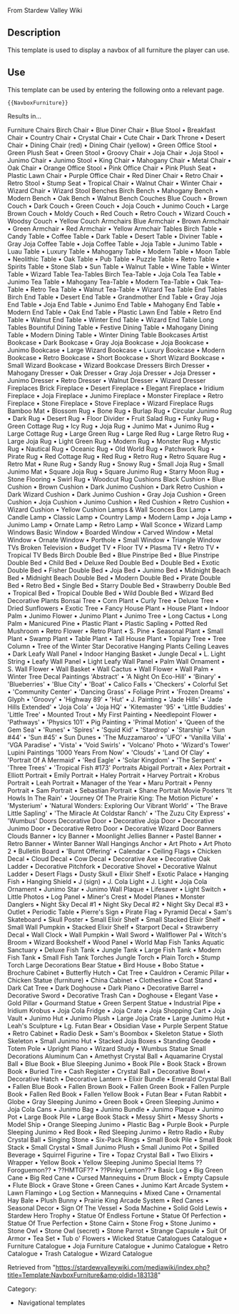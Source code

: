 From Stardew Valley Wiki

## Description

This template is used to display a navbox of all furniture the player can use.

## Use

This template can be used by entering the following onto a relevant page.

```
{{NavboxFurniture}}
```

Results in...

Furniture Chairs Birch Chair • Blue Diner Chair • Blue Stool • Breakfast Chair • Country Chair • Crystal Chair • Cute Chair • Dark Throne • Desert Chair • Dining Chair (red) • Dining Chair (yellow) • Green Office Stool • Green Plush Seat • Green Stool • Groovy Chair • Joja Chair • Joja Stool • Junimo Chair • Junimo Stool • King Chair • Mahogany Chair • Metal Chair • Oak Chair • Orange Office Stool • Pink Office Chair • Pink Plush Seat • Plastic Lawn Chair • Purple Office Chair • Red Diner Chair • Retro Chair • Retro Stool • Stump Seat • Tropical Chair • Walnut Chair • Winter Chair • Wizard Chair • Wizard Stool Benches Birch Bench • Mahogany Bench • Modern Bench • Oak Bench • Walnut Bench Couches Blue Couch • Brown Couch • Dark Couch • Green Couch • Joja Couch • Junimo Couch • Large Brown Couch • Moldy Couch • Red Couch • Retro Couch • Wizard Couch • Woodsy Couch • Yellow Couch Armchairs Blue Armchair • Brown Armchair • Green Armchair • Red Armchair • Yellow Armchair Tables Birch Table • Candy Table • Coffee Table • Dark Table • Desert Table • Diviner Table • Gray Joja Coffee Table • Joja Coffee Table • Joja Table • Junimo Table • Luau Table • Luxury Table • Mahogany Table • Modern Table • Moon Table • Neolithic Table • Oak Table • Pub Table • Puzzle Table • Retro Table • Spirits Table • Stone Slab • Sun Table • Walnut Table • Wine Table • Winter Table • Wizard Table Tea-Tables Birch Tea-Table • Joja Cola Tea Table • Junimo Tea Table • Mahogany Tea-Table • Modern Tea-Table • Oak Tea-Table • Retro Tea Table • Walnut Tea-Table • Wizard Tea Table End Tables Birch End Table • Desert End Table • Grandmother End Table • Gray Joja End Table • Joja End Table • Junimo End Table • Mahogany End Table • Modern End Table • Oak End Table • Plastic Lawn End Table • Retro End Table • Walnut End Table • Winter End Table • Wizard End Table Long Tables Bountiful Dining Table • Festive Dining Table • Mahogany Dining Table • Modern Dining Table • Winter Dining Table Bookcases Artist Bookcase • Dark Bookcase • Gray Joja Bookcase • Joja Bookcase • Junimo Bookcase • Large Wizard Bookcase • Luxury Bookcase • Modern Bookcase • Retro Bookcase • Short Bookcase • Short Wizard Bookcase • Small Wizard Bookcase • Wizard Bookcase Dressers Birch Dresser • Mahogany Dresser • Oak Dresser • Gray Joja Dresser • Joja Dresser • Junimo Dresser • Retro Dresser • Walnut Dresser • Wizard Dresser Fireplaces Brick Fireplace • Desert Fireplace • Elegant Fireplace • Iridium Fireplace • Joja Fireplace • Junimo Fireplace • Monster Fireplace • Retro Fireplace • Stone Fireplace • Stove Fireplace • Wizard Fireplace Rugs Bamboo Mat • Blossom Rug • Bone Rug • Burlap Rug • Circular Junimo Rug • Dark Rug • Desert Rug • Floor Divider • Fruit Salad Rug • Funky Rug • Green Cottage Rug • Icy Rug • Joja Rug • Junimo Mat • Junimo Rug • Large Cottage Rug • Large Green Rug • Large Red Rug • Large Retro Rug • Large Joja Rug • Light Green Rug • Modern Rug • Monster Rug • Mystic Rug • Nautical Rug • Oceanic Rug • Old World Rug • Patchwork Rug • Pirate Rug • Red Cottage Rug • Red Rug • Retro Rug • Retro Square Rug • Retro Mat • Rune Rug • Sandy Rug • Snowy Rug • Small Joja Rug • Small Junimo Mat • Square Joja Rug • Square Junimo Rug • Starry Moon Rug • Stone Flooring • Swirl Rug • Woodcut Rug Cushions Black Cushion • Blue Cushion • Brown Cushion • Dark Junimo Cushion • Dark Retro Cushion • Dark Wizard Cushion • Dark Junimo Cushion • Gray Joja Cushion • Green Cushion • Joja Cushion • Junimo Cushion • Red Cushion • Retro Cushion • Wizard Cushion • Yellow Cushion Lamps &amp; Wall Sconces Box Lamp • Candle Lamp • Classic Lamp • Country Lamp • Modern Lamp • Joja Lamp • Junimo Lamp • Ornate Lamp • Retro Lamp • Wall Sconce • Wizard Lamp Windows Basic Window • Boarded Window • Carved Window • Metal Window • Ornate Window • Porthole • Small Window • Triangle Window TVs Broken Television • Budget TV • Floor TV • Plasma TV • Retro TV • Tropical TV Beds Birch Double Bed • Blue Pinstripe Bed • Blue Pinstripe Double Bed • Child Bed • Deluxe Red Double Bed • Double Bed • Exotic Double Bed • Fisher Double Bed • Joja Bed • Junimo Bed • Midnight Beach Bed • Midnight Beach Double Bed • Modern Double Bed • Pirate Double Bed • Retro Bed • Single Bed • Starry Double Bed • Strawberry Double Bed • Tropical Bed • Tropical Double Bed • Wild Double Bed • Wizard Bed Decorative Plants Bonsai Tree • Corn Plant • Curly Tree • Deluxe Tree • Dried Sunflowers • Exotic Tree • Fancy House Plant • House Plant • Indoor Palm • Junimo Flower • Junimo Plant • Junimo Tree • Long Cactus • Long Palm • Manicured Pine • Plastic Plant • Plastic Sapling • Potted Red Mushroom • Retro Flower • Retro Plant • S. Pine • Seasonal Plant • Small Plant • Swamp Plant • Table Plant • Tall House Plant • Topiary Tree • Tree Column • Tree of the Winter Star Decorative Hanging Plants Ceiling Leaves • Dark Leafy Wall Panel • Indoor Hanging Basket • Jungle Decal • L. Light String • Leafy Wall Panel • Light Leafy Wall Panel • Palm Wall Ornament • S. Wall Flower • Wall Basket • Wall Cactus • Wall Flower • Wall Palm • Winter Tree Decal Paintings 'Abstract' • 'A Night On Eco-Hill' • 'Binary' • 'Blueberries' • 'Blue City' • 'Boat' • Calico Falls • 'Checkers' • Colorful Set • 'Community Center' • 'Dancing Grass' • Foliage Print • 'Frozen Dreams' • Glyph • 'Groovy' • 'Highway 89' • 'Hut' • J. Painting • 'Jade Hills' • 'Jade Hills Extended' • 'Joja Cola' • 'Joja HQ' • 'Kitemaster '95' • 'Little Buddies' • 'Little Tree' • Mounted Trout • My First Painting • Needlepoint Flower • 'Pathways' • 'Physics 101' • Pig Painting • 'Primal Motion' • 'Queen of the Gem Sea' • 'Runes' • 'Spires' • 'Squid Kid' • 'Stardrop' • 'Starship' • 'Sun #44' • 'Sun #45' • Sun Dunes • 'The Muzzamaroo' • 'UFO' • 'Vanilla Villa' • 'VGA Paradise' • 'Vista' • 'Void Swirls' • 'Volcano' Photo • 'Wizard's Tower' Lupini Paintings '1000 Years From Now' • 'Clouds' • 'Land Of Clay' • 'Portrait Of A Mermaid' • 'Red Eagle' • 'Solar Kingdom' • 'The Serpent' • 'Three Trees' • 'Tropical Fish #173' Portraits Abigail Portrait • Alex Portrait • Elliott Portrait • Emily Portrait • Haley Portrait • Harvey Portrait • Krobus Portrait • Leah Portrait • Manager of the Year • Maru Portrait • Penny Portrait • Sam Portrait • Sebastian Portrait • Shane Portrait Movie Posters 'It Howls In The Rain' • 'Journey Of The Prairie King: The Motion Picture' • 'Mysterium' • 'Natural Wonders: Exploring Our Vibrant World' • 'The Brave Little Sapling' • 'The Miracle At Coldstar Ranch' • 'The Zuzu City Express' • 'Wumbus' Doors Decorative Door • Decorative Joja Door • Decorative Junimo Door • Decorative Retro Door • Decorative Wizard Door Banners Clouds Banner • Icy Banner • Moonlight Jellies Banner • Pastel Banner • Retro Banner • Winter Banner Wall Hangings Anchor • Art Photo • Art Photo 2 • Bulletin Board • 'Burnt Offering' • Calendar • Ceiling Flags • Chicken Decal • Cloud Decal • Cow Decal • Decorative Axe • Decorative Oak Ladder • Decorative Pitchfork • Decorative Shovel • Decorative Walnut Ladder • Desert Flags • Dusty Skull • Elixir Shelf • Exotic Palace • Hanging Fish • Hanging Shield • J (sign) • J. Cola Light • J. Light • Joja Cola Ornament • Junimo Star • Junimo Wall Plaque • Lifesaver • Light Switch • Little Photos • Log Panel • Miner's Crest • Model Planes • Monster Danglers • Night Sky Decal #1 • Night Sky Decal #2 • Night Sky Decal #3 • Outlet • Periodic Table • Pierre's Sign • Pirate Flag • Pyramid Decal • Sam's Skateboard • Skull Poster • Small Elixir Shelf • Small Stacked Elixir Shelf • Small Wall Pumpkin • Stacked Elixir Shelf • Starport Decal • Strawberry Decal • Wall Clock • Wall Pumpkin • Wall Sword • Wallflower Pal • Witch's Broom • Wizard Bookshelf • Wood Panel • World Map Fish Tanks Aquatic Sanctuary • Deluxe Fish Tank • Jungle Tank • Large Fish Tank • Modern Fish Tank • Small Fish Tank Torches Jungle Torch • Plain Torch • Stump Torch Large Decorations Bear Statue • Bird House • Bobo Statue • Brochure Cabinet • Butterfly Hutch • Cat Tree • Cauldron • Ceramic Pillar • Chicken Statue (furniture) • China Cabinet • Clothesline • Coat Stand • Dark Cat Tree • Dark Doghouse • Dark Piano • Decorative Barrel • Decorative Sword • Decorative Trash Can • Doghouse • Elegant Vase • Gold Pillar • Gourmand Statue • Green Serpent Statue • Industrial Pipe • Iridium Krobus • Joja Cola Fridge • Joja Crate • Joja Shopping Cart • Joja Vault • Junimo Hut • Junimo Plush • Large Joja Crate • Large Junimo Hut • Leah's Sculpture • Lg. Futan Bear • Obsidian Vase • Purple Serpent Statue • Retro Cabinet • Radio Desk • Sam's Boombox • Skeleton Statue • Sloth Skeleton • Small Junimo Hut • Stacked Joja Boxes • Standing Geode • Totem Pole • Upright Piano • Wizard Study • Wumbus Statue Small Decorations Aluminum Can • Amethyst Crystal Ball • Aquamarine Crystal Ball • Blue Book • Blue Sleeping Junimo • Book Pile • Book Stack • Brown Book • Buried Tire • Cash Register • Crystal Ball • Decorative Bowl • Decorative Hatch • Decorative Lantern • Elixir Bundle • Emerald Crystal Ball • Fallen Blue Book • Fallen Brown Book • Fallen Green Book • Fallen Purple Book • Fallen Red Book • Fallen Yellow Book • Futan Bear • Futan Rabbit • Globe • Gray Sleeping Junimo • Green Book • Green Sleeping Junimo • Joja Cola Cans • Junimo Bag • Junimo Bundle • Junimo Plaque • Junimo Pot • Large Book Pile • Large Book Stack • Messy Shirt • Messy Shorts • Model Ship • Orange Sleeping Junimo • Plastic Bag • Purple Book • Purple Sleeping Junimo • Red Book • Red Sleeping Junimo • Retro Radio • Ruby Crystal Ball • Singing Stone • Six-Pack Rings • Small Book Pile • Small Book Stack • Small Crystal • Small Junimo Plush • Small Junimo Pot • Spilled Beverage • Squirrel Figurine • Tire • Topaz Crystal Ball • Two Elixirs • Wrapper • Yellow Book • Yellow Sleeping Junimo Special Items ??Foroguemon?? • ??HMTGF?? • ??Pinky Lemon?? • Basic Log • Big Green Cane • Big Red Cane • Cursed Mannequins • Drum Block • Empty Capsule • Flute Block • Grave Stone • Green Canes • Junimo Kart Arcade System • Lawn Flamingo • Log Section • Mannequins • Mixed Cane • Ornamental Hay Bale • Plush Bunny • Prairie King Arcade System • Red Canes • Seasonal Decor • Sign Of The Vessel • Soda Machine • Solid Gold Lewis • Stardew Hero Trophy • Statue Of Endless Fortune • Statue Of Perfection • Statue Of True Perfection • Stone Cairn • Stone Frog • Stone Junimo • Stone Owl • Stone Owl (secret) • Stone Parrot • Strange Capsule • Suit Of Armor • Tea Set • Tub o' Flowers • Wicked Statue Catalogues Catalogue • Furniture Catalogue • Joja Furniture Catalogue • Junimo Catalogue • Retro Catalogue • Trash Catalogue • Wizard Catalogue

Retrieved from "https://stardewvalleywiki.com/mediawiki/index.php?title=Template:NavboxFurniture&amp;oldid=183138"

Category:

- Navigational templates